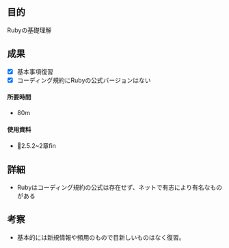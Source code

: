 ## 目的
<!-- 目的(〜を知りたい/〜を実装したい) -->
Rubyの基礎理解
## 成果
<!-- 成果(できたこと/できなかったこと) -->
- [x] 基本事項復習
- [x] コーディング規約にRubyの公式バージョンはない
#### 所要時間
- 80m
#### 使用資料
<!-- 使用資料(教材/書籍/ワークシート/Youtube) -->
- 🍒2.5.2~2章fin
## 詳細
<!-- 詳細(キーワード/プロセス//具体例を挙げる/今回の課題解決を今後に繋げられる形で記録) -->
- Rubyはコーディング規約の公式は存在せず、ネットで有志により有名なものがある

## 考察
<!-- 考察(今後の展望/) -->
- 基本的には新規情報や頻用のもので目新しいものはなく復習。